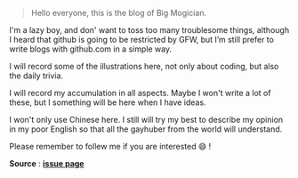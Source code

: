 >Hello everyone, this is the blog of Big Mogician.

I'm a lazy boy, and don' want to toss too many troublesome things, although I heard that github is going to be restricted by GFW, 
but I’m still prefer to write blogs with github.com in a simple way.

I will record some of the illustrations here, not only about coding, but also the daily trivia.

I will record my accumulation in all aspects. Maybe I won't write a lot of these, but I something will be here when I have ideas.

I won't only use Chinese here.
I still will try my best to describe my opinion in my poor English so that all the gayhuber from the world will understand.

Please remember to follew me if you are interested 😄 !

**Source** : [**issue page**](https://github.com/mogician-notes/blog/issues/1)
